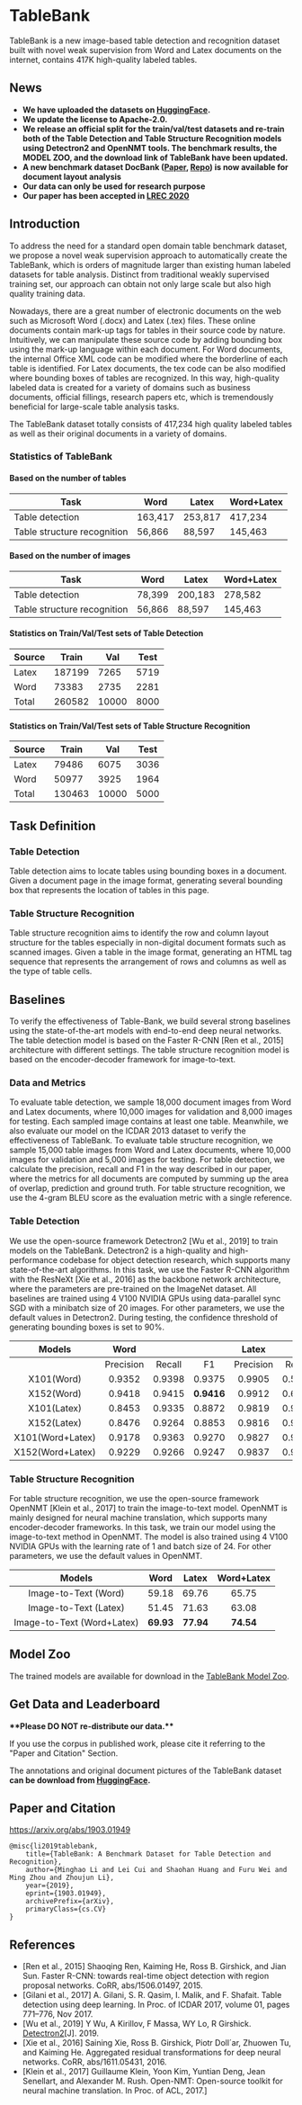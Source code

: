 # TableBank

TableBank is a new image-based table detection and recognition dataset built with novel weak supervision from Word and Latex documents on the internet, contains 417K high-quality labeled tables.

## News
- **We have uploaded the datasets on [HuggingFace](https://huggingface.co/datasets/liminghao1630/TableBank).**
- **We update the license to Apache-2.0.**
- **We release an official split for the train/val/test datasets and re-train both of the Table Detection and Table Structure Recognition models using Detectron2 and OpenNMT tools. The benchmark results, the MODEL ZOO, and the download link of TableBank have been updated.**
- **A new benchmark dataset DocBank ([Paper](https://arxiv.org/abs/2006.01038), [Repo](https://github.com/doc-analysis/DocBank)) is now available for document layout analysis**
- **Our data can only be used for research purpose**
- **Our paper has been accepted in [LREC 2020](https://lrec2020.lrec-conf.org/en/conference-programme/accepted-papers/)**

## Introduction
To address the need for a standard open domain table
benchmark dataset, we propose a novel weak supervision approach
to automatically create the TableBank, which is orders
of magnitude larger than existing human labeled datasets for
table analysis. Distinct from traditional weakly supervised
training set, our approach can obtain not only large scale but
also high quality training data.

Nowadays, there are a great
number of electronic documents on the web such as Microsoft
Word (.docx) and Latex (.tex) files. These online documents
contain mark-up tags for tables in their source code by nature.
Intuitively, we can manipulate these source code by adding
bounding box using the mark-up language within each document.
For Word documents, the internal Office XML code
can be modified where the borderline of each table is identified.
For Latex documents, the tex code can be also modified
where bounding boxes of tables are recognized. In this
way, high-quality labeled data is created for a variety of domains
such as business documents, official fillings, research
papers etc, which is tremendously beneficial for large-scale
table analysis tasks.

The TableBank dataset totally consists of 417,234 high
quality labeled tables as well as their original documents in
a variety of domains.

### Statistics of TableBank
#### Based on the number of tables
| Task                        | Word    | Latex   | Word+Latex |
|-----------------------------|---------|---------|------------|
| Table detection             | 163,417 | 253,817 | 417,234    |
| Table structure recognition | 56,866  | 88,597  | 145,463    | 

#### Based on the number of images
| Task                        | Word    | Latex   | Word+Latex |
|-----------------------------|---------|---------|------------|
| Table detection             | 78,399  | 200,183 | 278,582    |
| Table structure recognition | 56,866  | 88,597  | 145,463    |

#### Statistics on Train/Val/Test sets of Table Detection
| Source | Train  | Val   | Test |
|--------|--------|-------|------|
| Latex  | 187199 |  7265 | 5719 |
| Word   |  73383 |  2735 | 2281 |
| Total  | 260582 | 10000 | 8000 |

#### Statistics on Train/Val/Test sets of Table Structure Recognition
| Source | Train  | Val   | Test |
|--------|--------|-------|------|
| Latex  |  79486 |  6075 | 3036 |
| Word   |  50977 |  3925 | 1964 |
| Total  | 130463 | 10000 | 5000 |


## Task Definition

### Table Detection
Table detection aims to locate tables using bounding boxes
in a document. 
Given a document page in the image format,
generating several bounding box that represents the
location of tables in this page.

### Table Structure Recognition
Table structure recognition aims to identify the row and column
layout structure for the tables especially in non-digital
document formats such as scanned images.
Given a table in the image format,
generating an HTML tag sequence that represents the
arrangement of rows and columns as well as the type of table
cells.

## Baselines
To verify the effectiveness of Table-Bank,
we build several strong baselines using the state-of-the-art
models with end-to-end deep neural networks. The
table detection model is based on the Faster R-CNN [Ren
et al., 2015] architecture with different settings. The table
structure recognition model is based on the encoder-decoder
framework for image-to-text.
### Data and Metrics
To evaluate
table detection, we sample 18,000 document images from
Word and Latex documents, where 10,000 images
for validation and 8,000 images for testing. Each sampled image
contains at least one table. Meanwhile, we also evaluate
our model on the ICDAR 2013 dataset to verify the effectiveness
of TableBank. To evaluate table structure recognition,
we sample 15,000 table images from
Word and Latex documents, where 10,000 images
for validation and 5,000 images for testing. 
For table detection, we calculate the precision, recall
and F1 in the way described in our paper, where
the metrics for all documents are computed by summing up
the area of overlap, prediction and ground truth. For table
structure recognition, we use the 4-gram BLEU score as the
evaluation metric with a single reference.

### Table Detection
We use the open-source framework Detectron2
[Wu et al., 2019] to train models on the TableBank.
Detectron2 is a high-quality and high-performance codebase
for object detection research, which supports many state-of-the-art
algorithms. In this task, we use the Faster R-CNN algorithm
with the ResNeXt [Xie et al., 2016] as the backbone
network architecture, where the parameters are pre-trained on
the ImageNet dataset. All baselines are trained using 4 V100
NVIDIA GPUs using data-parallel sync SGD with a minibatch
size of 20 images. For other parameters, we use the
default values in Detectron2. During testing, the confidence
threshold of generating bounding boxes is set to 90%.

|      Models      |    Word   |        |        |   Latex   |        |        | Word+Latex |        |        |
|:----------------:|:---------:|:------:|:------:|:---------:|:------:|:------:|:----------:|:------:|:------:|
|                  | Precision | Recall |   F1   | Precision | Recall |   F1   |  Precision | Recall |   F1   |
|    X101(Word)    |   0.9352  | 0.9398 | 0.9375 |   0.9905  | 0.5851 | 0.7356 |   0.9579   | 0.7474 | 0.8397 |
|    X152(Word)    |   0.9418  | 0.9415 | **0.9416** |   0.9912  | 0.6882 | 0.8124 |   0.9641   | 0.8041 | 0.8769 |
|    X101(Latex)   |   0.8453  | 0.9335 | 0.8872 |   0.9819  | 0.9799 | 0.9809 |   0.9159   | 0.9587 | 0.9368 |
|    X152(Latex)   |   0.8476  | 0.9264 | 0.8853 |   0.9816  | 0.9814 | **0.9815** |   0.9173   | 0.9562 | 0.9364 |
| X101(Word+Latex) |   0.9178  | 0.9363 | 0.9270 |   0.9827  | 0.9784 | 0.9806 |   0.9526   | 0.9592 | **0.9559** |
| X152(Word+Latex) |   0.9229  | 0.9266 | 0.9247 |   0.9837  | 0.9752 | 0.9795 |   0.9557   | 0.9530 | 0.9543 |

### Table Structure Recognition
For table structure recognition, we use the open-source
framework OpenNMT [Klein et al., 2017] to train the image-to-text model.
OpenNMT is mainly designed for neural
machine translation, which supports many encoder-decoder
frameworks. In this task, we train our model using the image-to-text
method in OpenNMT. The model is also trained using
4 V100 NVIDIA GPUs with the learning rate of 1
and batch size of 24. For other parameters,
we use the default values in OpenNMT.

|           Models           |  Word | Latex | Word+Latex |
|:--------------------------:|:-----:|:-----:|:----------:|
|    Image-to-Text (Word)    | 59.18 | 69.76 |    65.75   |
|    Image-to-Text (Latex)   | 51.45 | 71.63 |    63.08   |
| Image-to-Text (Word+Latex) | **69.93** | **77.94** |    **74.54**   |

## Model Zoo

The trained models are available for download in the [TableBank Model Zoo](MODEL_ZOO.md).

<!-- ## Quick Start
Here is a pipeline to test pretrained model and visualize the performance of Table Detection task. [Table Detection](TestPretrainedModel.md). -->

## Get Data and Leaderboard
<!-- **Because some data has copyright issues and should not be released, we filtered all the data and excluded them. We also retrain all the baseline model on the changed dataset and list them on the leaderboard website.** -->


**\*\*Please DO NOT re-distribute our data.\*\***

If you use the corpus in published work, please cite it referring to the "Paper and Citation" Section.

The annotations and original document pictures of the TableBank dataset **can be download from [HuggingFace](https://huggingface.co/datasets/liminghao1630/TableBank).**



<!-- The leaderboard website is [https://doc-analysis.github.io/](https://doc-analysis.github.io/). If you would like to add a paper that reports a number at or above the current state of the art, email [Minghao Li](mailto:liminghao1630@buaa.edu.cn). -->

<!-- ### Statistics of TableBank (Removing copyright protection data)
| Task                        | Word    | Latex   | Word+Latex |
|-----------------------------|---------|---------|------------|
| Table detection             | 101,889 | 253,817 | 355,706    |
| Table structure recognition | 56,866  | 88,597  | 145,463    | -->



## Paper and Citation
https://arxiv.org/abs/1903.01949
```
@misc{li2019tablebank,
    title={TableBank: A Benchmark Dataset for Table Detection and Recognition},
    author={Minghao Li and Lei Cui and Shaohan Huang and Furu Wei and Ming Zhou and Zhoujun Li},
    year={2019},
    eprint={1903.01949},
    archivePrefix={arXiv},
    primaryClass={cs.CV}
}
```

## References

- [Ren et al., 2015] Shaoqing Ren, Kaiming He, Ross B. Girshick,
    and Jian Sun. Faster R-CNN: towards real-time
    object detection with region proposal networks. CoRR,
    abs/1506.01497, 2015.
- [Gilani et al., 2017] A. Gilani, S. R. Qasim, I. Malik, and
    F. Shafait. Table detection using deep learning. In Proc. of
    ICDAR 2017, volume 01, pages 771–776, Nov 2017.
- [Wu et al., 2019] Y Wu, A Kirillov, F Massa, WY Lo, R Girshick. [Detectron2](https://github.com/facebookresearch/detectron2)[J]. 2019.
- [Xie et al., 2016] Saining Xie, Ross B. Girshick, Piotr
    Doll´ar, Zhuowen Tu, and Kaiming He. Aggregated residual
    transformations for deep neural networks. CoRR,
    abs/1611.05431, 2016.
- [Klein et al., 2017] Guillaume Klein, Yoon Kim, Yuntian
    Deng, Jean Senellart, and Alexander M. Rush. Open-NMT:
    Open-source toolkit for neural machine translation.
    In Proc. of ACL, 2017.]
